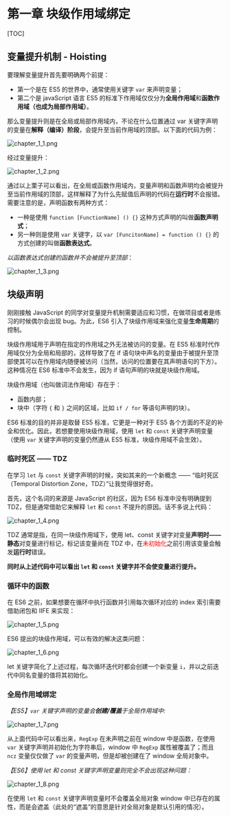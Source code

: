 # 第一章 块级作用域绑定

[TOC]

## 变量提升机制 - Hoisting

要理解变量提升首先要明确两个前提：

* 第一个是在 ES5 的世界中，通常使用关键字 `var` 来声明变量；
* 第二个是 javaScript 语言 ES5 的标准下作用域仅仅分为**全局作用域**和**函数作用域（也成为局部作用域）**。

那么变量提升则是在全局或局部作用域内，不论在什么位置通过 var 关键字声明的变量在**解释（编译）阶段**，会提升至当前作用域的顶部。以下面的代码为例：

![chapter_1_1.png](./images/chapter_1_1.png)

经过变量提升：

![chapter_1_2.png](./images/chapter_1_2.png)

通过以上栗子可以看出，在全局或函数作用域内，变量声明和函数声明均会被提升至当前作用域的顶部，这样解释了为什么先赋值后声明的代码在**运行时**不会报错。需要注意的是，声明函数有两种方式：

* 一种是使用 `function [FunctionName] () {}` 这种方式声明的叫做**函数声明式**；
* 另一种则是使用 `var` 关键字，以 `var [FuncitonName] = function () {}` 的方式创建的叫做**函数表达式**。

*以函数表达式创建的函数并不会被提升至顶部*：

![chapter_1_3.png](./images/chapter_1_3.png)

## 块级声明

刚刚接触 JavaScript 的同学对变量提升机制需要适应和习惯，在做项目或者是练习的时候偶尔会出现 bug。为此，ES6 引入了块级作用域来强化变量**生命周期**的控制。

块级作用域用于声明在指定的作用域之外无法被访问的变量。在 ES5 标准时代作用域仅分为全局和局部的，这样导致了在 if 语句块中声名的变量由于被提升至顶部使其可以在作用域内随便被访问（当然，访问的位置要在其声明语句的下方）。这种情况在 ES6 标准中不会发生，因为 if 语句声明的块就是块级作用域。

块级作用域（也叫做词法作用域）存在于：

* 函数内部；
* 块中（字符 `{` 和 `}` 之间的区域，比如 `if / for` 等语句声明的块）。

ES6 标准的目的并非是取替 ES5 标准，它更是一种对于 ES5 各个方面的不足的补全和优化。因此，若想要使用块级作用域，使用 `let` 和 `const` 关键字声明变量（使用 `var` 关键字声明的变量仍然遵从 ES5 标准，块级作用域不会生效）。

### 临时死区 —— TDZ

在学习 `let` 与 `const` 关键字声明的时候，突如其来的一个新概念 —— “临时死区（Temporal Distortion Zone，TDZ）”让我觉得很好奇。

首先，这个名词的来源是 JavaScript 的社区，因为 ES6 标准中没有明确提到 TDZ，但是通常借助它来解释 `let` 和 `const` 不提升的原因。话不多说上代码：

![chapter_1_4.png](./images/chapter_1_4.png)

TDZ 通常是指，在同一块级作用域下，使用 let、const 关键字对变量**声明时——静态**对变量进行标记，标记该变量尚在 TDZ 中，在<font style="color: red;">未初始化</font>之前引用该变量会触发**运行时**错误。

**同时从上述代码中可以看出 `let` 和 `const` 关键字并不会使变量进行提升。**

### 循环中的函数

在 ES6 之前，如果想要在循环中执行函数并引用每次循环对应的 index 索引需要借助闭包和 IIFE 来实现：

![chapter_1_5.png](./images/chapter_1_5.png)

ES6 提出的块级作用域，可以有效的解决这类问题：

![chapter_1_6.png](./images/chapter_1_6.png)

let 关键字简化了上述过程，每次循环迭代时都会创建一个新变量 `i`，并以之前迭代中同名变量的值将其初始化。

### 全局作用域绑定

*【ES5】`var` 关键字声明的变量会**创建/覆盖**于全局作用域中:*

![chapter_1_7.png](./images/chapter_1_7.png)

从上面代码中可以看出来，`RegExp` 在未声明之前在 window 中是函数，在使用 `var` 关键字声明并初始化为字符串后，window 中 `RegExp` 属性被覆盖了；而且 `ncz` 变量仅仅做了 `var` 的变量声明，但是却被创建在了 window 全局对象中。

*【ES6】使用 let 和 const 关键字声明变量则完全不会出现这种问题：*

![chapter_1_8.png](./images/chapter_1_8.png)

在使用 `let` 和 `const` 关键字声明变量时不会覆盖全局对象 window 中已存在的属性，而是会遮盖（此处的“遮盖”的意思是针对全局对象是默认引用的情况）。